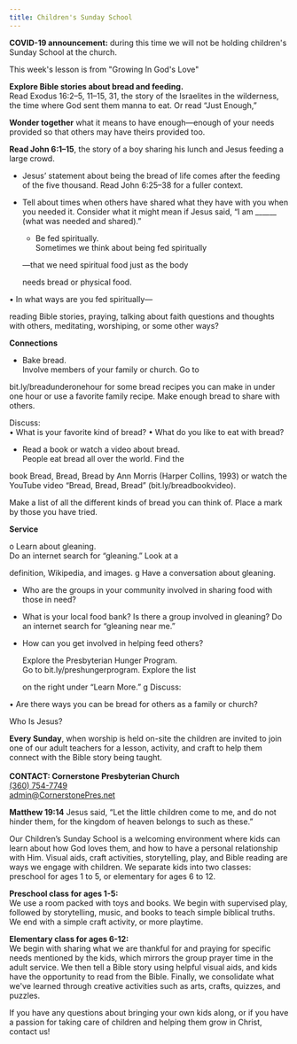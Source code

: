 ```yaml
---
title: Children's Sunday School
---
```

**COVID-19 announcement:** during this time we will not be holding children's Sunday School at the church.

This week's lesson is from "Growing In God's Love"

**Explore Bible stories about bread and feeding.**\
Read Exodus 16:2–5, 11–15, 31, the story of the Israelites in the wilderness, the time where God sent them manna to eat. Or read “Just Enough,”

**Wonder together** what it means to have enough—enough of your needs provided so that others may have theirs provided too.

**Read John 6:1–15**, the story of a boy sharing his lunch and Jesus feeding a large crowd. 

* Jesus’ statement about being the bread of life comes after the feeding of the five thousand. Read John 6:25–38 for a fuller context.
* Tell about times when others have shared what they have with you when you needed it. Consider what it might mean if Jesus said, “I am \_\_\_\_\_\_ (what was needed and shared).”

  * Be fed spiritually.\
        Sometimes we think about being fed spiritually

  —that we need spiritual food just as the body

  needs bread or physical food.

• In what ways are you fed spiritually—

reading Bible stories, praying, talking about faith questions and thoughts with others, meditating, worshiping, or some other ways?

**Connections**

* Bake bread.\
  Involve members of your family or church. Go to

bit.ly/breadunderonehour for some bread recipes you can make in under one hour or use a favorite family recipe. Make enough bread to share with others.

Discuss:\
• What is your favorite kind of bread? • What do you like to eat with bread?

* Read a book or watch a video about bread.\
  People eat bread all over the world. Find the

book Bread, Bread, Bread by Ann Morris (Harper Collins, 1993) or watch the YouTube video “Bread, Bread, Bread” (bit.ly/breadbookvideo).

  Make a list of all the different kinds of bread you can think of. Place a mark by those you have tried.

**Service**

o Learn about gleaning.\
   Do an internet search for “gleaning.” Look at a

definition, Wikipedia, and images. g Have a conversation about gleaning.

* Who are the groups in your community involved in sharing food with those in need?
* What is your local food bank? Is there a group involved in gleaning? Do an internet search for “gleaning near me.”
* How can you get involved in helping feed others?

  Explore the Presbyterian Hunger Program.\
    Go to bit.ly/preshungerprogram. Explore the list

  on the right under “Learn More.” g Discuss:

• Are there ways you can be bread for others as a family or church?

Who Is Jesus?

**Every Sunday**, when worship is held on-site the children are invited to join one of our adult teachers for a lesson, activity, and craft to help them connect with the Bible story being taught. \
\
**CONTACT: Cornerstone Presbyterian Church**\
[(360) 754-7749](tel:360-754-7749)\
[admin@CornerstonePres.net](mailto:admin@cornerstonepres.net)

**Matthew 19:14** Jesus said, “Let the little children come to me, and do not hinder them, for the kingdom of heaven belongs to such as these.”

Our Children’s Sunday School is a welcoming environment where kids can learn about how God loves them, and how to have a personal relationship with Him. Visual aids, craft activities, storytelling, play, and Bible reading are ways we engage with children. We separate kids into two classes: preschool for ages 1 to 5, or elementary for ages 6 to 12.

**Preschool class for ages 1-5:**\
We use a room packed with toys and books. We begin with supervised play, followed by storytelling, music, and books to teach simple biblical truths. We end with a simple craft activity, or more playtime.

**Elementary class for ages 6-12:**\
We begin with sharing what we are thankful for and praying for specific needs mentioned by the kids, which mirrors the group prayer time in the adult service. We then tell a Bible story using helpful visual aids, and kids have the opportunity to read from the Bible. Finally, we consolidate what we've learned through creative activities such as arts, crafts, quizzes, and puzzles.

If you have any questions about bringing your own kids along, or if you have a passion for taking care of children and helping them grow in Christ, contact us!